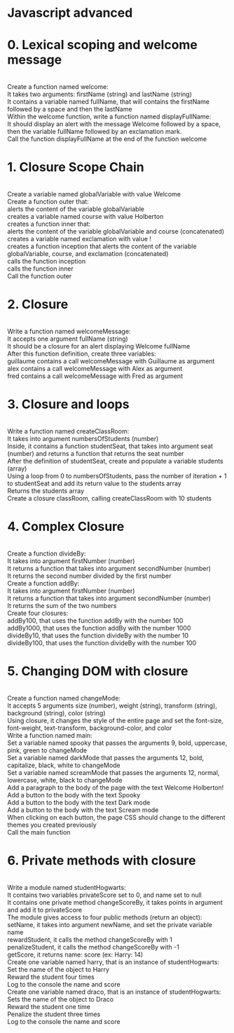 <h1>Javascript advanced</h1>
<h1>0. Lexical scoping and welcome message</h1>
<br>
Create a function named welcome:
<br>
It takes two arguments: firstName (string) and lastName (string)<br>
It contains a variable named fullName, that will contains the firstName followed by a space and then the lastName<br>
Within the welcome function, write a function named displayFullName:<br>
It should display an alert with the message Welcome followed by a space, then the variable fullName followed by an exclamation mark.<br>
Call the function displayFullName at the end of the function welcome<br>
<h1>1. Closure Scope Chain</h1>
<br>
Create a variable named globalVariable with value Welcome<br>
Create a function outer that:<br>
alerts the content of the variable globalVariable<br>
creates a variable named course with value Holberton<br>
creates a function inner that:<br>
alerts the content of the variable globalVariable and course (concatenated)<br>
creates a variable named exclamation with value !<br>
creates a function inception that alerts the content of the variable globalVariable, course, and exclamation (concatenated)<br>
calls the function inception<br>
calls the function inner<br>
Call the function outer<br>
<h1>2. Closure</h1>
<br>
Write a function named welcomeMessage:
<br>
It accepts one argument fullName (string)<br>
It should be a closure for an alert displaying Welcome fullName<br>
After this function definition, create three variables:
<br>
guillaume contains a call welcomeMessage with Guillaume as argument<br>
alex contains a call welcomeMessage with Alex as argument<br>
fred contains a call welcomeMessage with Fred as argument<br>
<h1>3. Closure and loops</h1>
<br>
Write a function named createClassRoom:
<br>
It takes into argument numbersOfStudents (number)<br>
Inside, it contains a function studentSeat, that takes into argument seat (number) and returns a function that returns the seat number<br>
After the definition of studentSeat, create and populate a variable students (array)<br>
Using a loop from 0 to numbersOfStudents, pass the number of iteration + 1 to studentSeat and add its return value to the students array<br>
Returns the students array<br>
Create a closure classRoom, calling createClassRoom with 10 students<br>
<h1>4. Complex Closure</h1>
<br>
Create a function divideBy:
<br>
It takes into argument firstNumber (number)<br>
It returns a function that takes into argument secondNumber (number)<br>
It returns the second number divided by the first number<br>
Create a function addBy:
<br>
It takes into argument firstNumber (number)<br>
It returns a function that takes into argument secondNumber (number)<br>
It returns the sum of the two numbers<br>
Create four closures:
<br>
addBy100, that uses the function addBy with the number 100<br>
addBy1000, that uses the function addBy with the number 1000<br>
divideBy10, that uses the function divideBy with the number 10<br>
divideBy100, that uses the function divideBy with the number 100<br>

<h1>5. Changing DOM with closure</h1>
<br>
Create a function named changeMode:
<br>
It accepts 5 arguments size (number), weight (string), transform (string), background (string), color (string)<br>
Using closure, it changes the style of the entire page and set the font-size, font-weight, text-transform, background-color, and color<br>
Write a function named main:
<br>
Set a variable named spooky that passes the arguments 9, bold, uppercase, pink, green to changeMode<br>
Set a variable named darkMode that passes the arguments 12, bold, capitalize, black, white to changeMode<br>
Set a variable named screamMode that passes the arguments 12, normal, lowercase, white, black to changeMode<br>
Add a paragraph to the body of the page with the text Welcome Holberton!<br>
Add a button to the body with the text Spooky<br>
Add a button to the body with the text Dark mode<br>
Add a button to the body with the text Scream mode<br>
When clicking on each button, the page CSS should change to the different themes you created previously<br>
Call the main function<br>

<h1>6. Private methods with closure</h1>
<br>
Write a module named studentHogwarts:
<br>
It contains two variables privateScore set to 0, and name set to null<br>
It contains one private method changeScoreBy, it takes points in argument and add it to privateScore<br>
The module gives access to four public methods (return an object):<br>
setName, it takes into argument newName, and set the private variable name<br>
rewardStudent, it calls the method changeScoreBy with 1<br>
penalizeStudent, it calls the method changeScoreBy with -1<br>
getScore, it returns name: score (ex: Harry: 14)<br>
Create one variable named harry, that is an instance of studentHogwarts:
<br>
Set the name of the object to Harry<br>
Reward the student four times<br>
Log to the console the name and score<br>
Create one variable named draco, that is an instance of studentHogwarts:
<br>
Sets the name of the object to Draco<br>
Reward the student one time<br>
Penalize the student three times<br>
Log to the console the name and score<br>